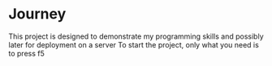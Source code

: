 # Journey
This project is designed to demonstrate my programming skills and possibly later for deployment on a server
To start the project, only what you need is to press f5
